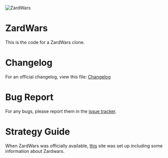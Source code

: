 ![ZardWars](https://i.imgur.com/TsQ45Da.png)
# ZardWars
This is the code for a ZardWars clone.

# Changelog
For an official changelog, view this file: [Changelog](https://github.com/nivp/ZardWars/blob/master/Changelog.md)

# Bug Report
For any bugs, please report them in the [issue tracker](https://github.com/nivp/ZardWars/issues/new).

# Strategy Guide
When ZardWars was officially available, [this](http://zardwarsrevival.nfshost.com) site was set up including some information about Zardwars.
